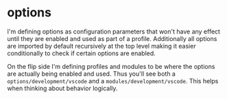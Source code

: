 # options
I'm defining options as configuration parameters that won't have any effect until they are enabled 
and used as part of a profile. Additionally all options are imported by default recursively at the 
top level making it easier conditionally to check if certain options are enabled.

On the flip side I'm defining profiles and modules to be where the options are actually being enabled 
and used. Thus you'll see both a `options/development/vscode` and a `modules/development/vscode`. 
This helps when thinking about behavior logically.

<!-- 
vim: ts=2:sw=2:sts=2
-->

